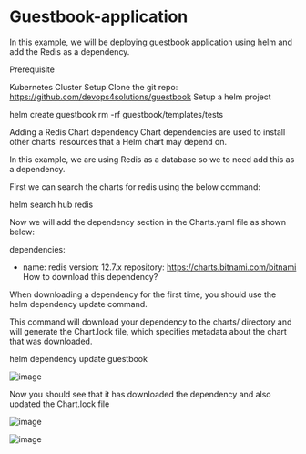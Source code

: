 # Guestbook-application

In this example, we will be deploying guestbook application using helm and add the Redis as a dependency.

Prerequisite

Kubernetes Cluster Setup
Clone the git repo: https://github.com/devops4solutions/guestbook
Setup a helm project

helm create guestbook rm -rf guestbook/templates/tests

Adding a Redis Chart dependency Chart dependencies are used to install other charts’ resources that a Helm chart may depend on.

In this example, we are using Redis as a database so we to need add this as a dependency.

First we can search the charts for redis using the below command:

helm search hub redis

Now we will add the dependency section in the Charts.yaml file as shown below:

dependencies:

- name: redis 
  version: 12.7.x
  repository: https://charts.bitnami.com/bitnami
How to download this dependency?

When downloading a dependency for the first time, you should use the helm dependency update command.

This command will download your dependency to the charts/ directory and will generate the Chart.lock file, which specifies metadata about the chart that was downloaded.

helm dependency update guestbook

![image](https://user-images.githubusercontent.com/75528295/184124112-e4cb07da-12f1-4c3d-83a3-bb0e5a835a3d.png)

Now you should see that it has downloaded the dependency and also updated the Chart.lock file

![image](https://user-images.githubusercontent.com/75528295/184124277-6578a187-70c5-4341-9754-c84d7c8fe7e8.png)

![image](https://user-images.githubusercontent.com/75528295/184124336-84cf4c43-1ce0-4352-a806-f5112f2809b1.png)

